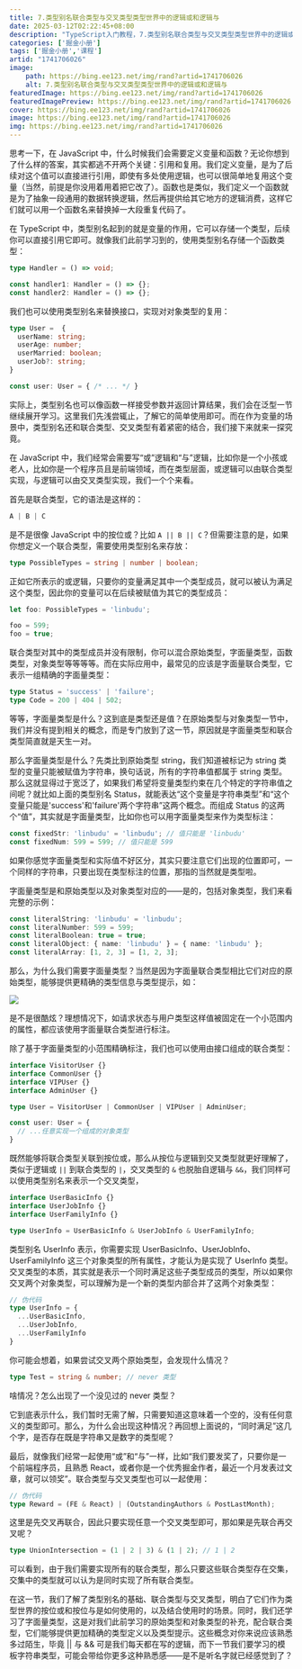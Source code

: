 ```yaml
---
title: 7.类型别名联合类型与交叉类型类型世界中的逻辑或和逻辑与
date: 2025-03-12T02:22:45+08:00
description: "TypeScript入门教程，7.类型别名联合类型与交叉类型类型世界中的逻辑或和逻辑与"
categories: ['掘金小册']
tags: ['掘金小册','课程']
artid: "1741706026"
image:
    path: https://bing.ee123.net/img/rand?artid=1741706026
    alt: 7.类型别名联合类型与交叉类型类型世界中的逻辑或和逻辑与
featuredImage: https://bing.ee123.net/img/rand?artid=1741706026
featuredImagePreview: https://bing.ee123.net/img/rand?artid=1741706026
cover: https://bing.ee123.net/img/rand?artid=1741706026
image: https://bing.ee123.net/img/rand?artid=1741706026
img: https://bing.ee123.net/img/rand?artid=1741706026
---
```


思考一下，在 JavaScript 中，什么时候我们会需要定义变量和函数？无论你想到了什么样的答案，其实都逃不开两个关键：引用和复用。我们定义变量，是为了后续对这个值可以直接进行引用，即使有多处使用逻辑，也可以很简单地复用这个变量（当然，前提是你没用着用着把它改了）。函数也是类似，我们定义一个函数就是为了抽象一段通用的数据转换逻辑，然后再提供给其它地方的逻辑消费，这样它们就可以用一个函数名来替换掉一大段重复代码了。

在 TypeScript 中，类型别名起到的就是变量的作用，它可以存储一个类型，后续你可以直接引用它即可。就像我们此前学习到的，使用类型别名存储一个函数类型：

```typescript
type Handler = () => void;

const handler1: Handler = () => {};
const handler2: Handler = () => {};
```

我们也可以使用类型别名来替换接口，实现对对象类型的复用：

```typescript
type User =  {
  userName: string;
  userAge: number;
  userMarried: boolean;
  userJob?: string;
}

const user: User = { /* ... */ }
```

实际上，类型别名也可以像函数一样接受参数并返回计算结果，我们会在泛型一节继续展开学习。这里我们先浅尝辄止，了解它的简单使用即可。而在作为变量的场景中，类型别名还和联合类型、交叉类型有着紧密的结合，我们接下来就来一探究竟。

在 JavaScript 中，我们经常会需要写“或”逻辑和“与”逻辑，比如你是一个小孩或老人，比如你是一个程序员且是前端领域，而在类型层面，或逻辑可以由联合类型实现，与逻辑可以由交叉类型实现，我们一个个来看。

首先是联合类型，它的语法是这样的：

```typescript
A | B | C
```

是不是很像 JavaScript 中的按位或？比如 `A || B || C`？但需要注意的是，如果你想定义一个联合类型，需要使用类型别名来存放：

```typescript
type PossibleTypes = string | number | boolean;
```

正如它所表示的或逻辑，只要你的变量满足其中一个类型成员，就可以被认为满足这个类型，因此你的变量可以在后续被赋值为其它的类型成员：

```typescript
let foo: PossibleTypes = 'linbudu';

foo = 599;
foo = true;
```

联合类型对其中的类型成员并没有限制，你可以混合原始类型，字面量类型，函数类型，对象类型等等等等。而在实际应用中，最常见的应该是字面量联合类型，它表示一组精确的字面量类型：

```typescript
type Status = 'success' | 'failure';
type Code = 200 | 404 | 502;
```

等等，字面量类型是什么？这到底是类型还是值？在原始类型与对象类型一节中，我们并没有提到相关的概念，而是专门放到了这一节，原因就是字面量类型和联合类型简直就是天生一对。

那么字面量类型是什么？先类比到原始类型 string，我们知道被标记为 string 类型的变量只能被赋值为字符串，换句话说，所有的字符串值都属于 string 类型。那么这就显得过于宽泛了，如果我们希望将变量类型约束在几个特定的字符串值之间呢？就比如上面的类型别名 Status，就能表达“这个变量是字符串类型”和“这个变量只能是'success'和'failure'两个字符串”这两个概念。而组成 Status 的这两个“值”，其实就是字面量类型，比如你也可以用字面量类型来作为类型标注：

```typescript
const fixedStr: 'linbudu' = 'linbudu'; // 值只能是 'linbudu'
const fixedNum: 599 = 599; // 值只能是 599
```

如果你感觉字面量类型和实际值不好区分，其实只要注意它们出现的位置即可，一个同样的字符串，只要出现在类型标注的位置，那指的当然就是类型啦。

字面量类型是和原始类型以及对象类型对应的——是的，包括对象类型，我们来看完整的示例：

```typescript
const literalString: 'linbudu' = 'linbudu';
const literalNumber: 599 = 599;
const literalBoolean: true = true;
const literalObject: { name: 'linbudu' } = { name: 'linbudu' };
const literalArray: [1, 2, 3] = [1, 2, 3];
```

那么，为什么我们需要字面量类型？当然是因为字面量联合类型相比它们对应的原始类型，能够提供更精确的类型信息与类型提示，如：

![](https://p3-juejin.byteimg.com/tos-cn-i-k3u1fbpfcp/509e5bc7bbfd4981861bc00f35a4281c~tplv-k3u1fbpfcp-jj-mark:0:0:0:0:q75.image#?w=804&h=250&s=33635&e=png&b=25282e)

是不是很酷炫？理想情况下，如请求状态与用户类型这样值被固定在一个小范围内的属性，都应该使用字面量联合类型进行标注。

除了基于字面量类型的小范围精确标注，我们也可以使用由接口组成的联合类型：

```typescript
interface VisitorUser {}
interface CommonUser {}
interface VIPUser {}
interface AdminUser {}

type User = VisitorUser | CommonUser | VIPUser | AdminUser;

const user: User = {
  // ...任意实现一个组成的对象类型
}
```

既然能够将联合类型关联到按位或，那么从按位与逻辑到交叉类型就更好理解了，类似于逻辑或 `||` 到联合类型的 `|`，交叉类型的 `&` 也脱胎自逻辑与 `&&`，我们同样可以使用类型别名来表示一个交叉类型，

```typescript
interface UserBasicInfo {}
interface UserJobInfo {}
interface UserFamilyInfo {}

type UserInfo = UserBasicInfo & UserJobInfo & UserFamilyInfo;
```

类型别名 UserInfo 表示，你需要实现 UserBasicInfo、UserJobInfo、UserFamilyInfo 这三个对象类型的所有属性，才能认为是实现了 UserInfo 类型。交叉类型的本质，其实就是表示一个同时满足这些子类型成员的类型，所以如果你交叉两个对象类型，可以理解为是一个新的类型内部合并了这两个对象类型：

```typescript
// 伪代码
type UserInfo = {
  ...UserBasicInfo,
  ...UserJobInfo,
  ...UserFamilyInfo
}
```

你可能会想着，如果尝试交叉两个原始类型，会发现什么情况？

```typescript
type Test = string & number; // never 类型
```

啥情况？怎么出现了一个没见过的 never 类型？

它到底表示什么，我们暂时无需了解，只需要知道这意味着一个空的，没有任何意义的类型即可。那么，为什么会出现这种情况？再回想上面说的，“同时满足”这几个字，是否存在既是字符串又是数字的类型呢？

最后，就像我们经常一起使用“或”和“与”一样，比如“我们要发奖了，只要你是一个前端程序员，且熟悉 React，或者你是一个优秀掘金作者，最近一个月发表过文章，就可以领奖”。联合类型与交叉类型也可以一起使用：

```typescript
// 伪代码
type Reward = (FE & React) | (OutstandingAuthors & PostLastMonth);
```

这里是先交叉再联合，因此只要实现任意一个交叉类型即可，那如果是先联合再交叉呢？

```typescript
type UnionIntersection = (1 | 2 | 3) & (1 | 2); // 1 | 2
```

可以看到，由于我们需要实现所有的联合类型，那么只要这些联合类型存在交集，交集中的类型就可以认为是同时实现了所有联合类型。

在这一节，我们了解了类型别名的基础、联合类型与交叉类型，明白了它们作为类型世界的按位或和按位与是如何使用的，以及结合使用时的场景。同时，我们还学习了字面量类型，这是对我们此前学习的原始类型和对象类型的补充，配合联合类型，它们能够提供更加精确的类型定义以及类型提示。这些概念对你来说应该熟悉多过陌生，毕竟 || 与 && 可是我们每天都在写的逻辑，而下一节我们要学习的模板字符串类型，可能会带给你更多这种熟悉感——是不是听名字就已经感觉到了？
